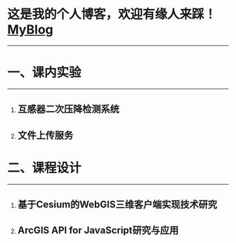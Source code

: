 

# 这是我的个人博客，欢迎有缘人来踩！[MyBlog](https://www.yejiwei.cn/)

---

# 一、课内实验

---

1. ## 互感器二次压降检测系统

2. ## 文件上传服务

# 二、课程设计

---

1. ## 基于Cesium的WebGIS三维客户端实现技术研究

2. ## ArcGIS API for JavaScript研究与应用 

